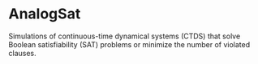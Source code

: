 # AnalogSat
Simulations of continuous-time dynamical systems (CTDS) that solve Boolean satisfiability (SAT) problems or minimize the number of violated clauses.

